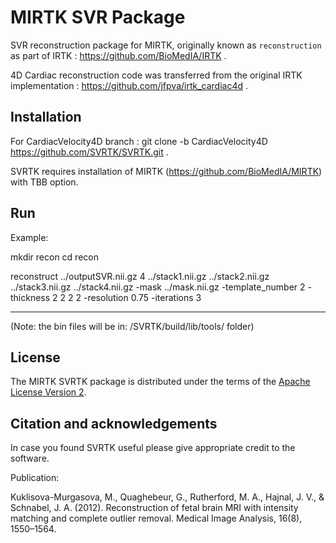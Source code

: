 MIRTK SVR Package
====================


SVR reconstruction package for MIRTK, originally known as `reconstruction` as part of IRTK : https://github.com/BioMedIA/IRTK .

4D Cardiac reconstruction code was transferred from the original IRTK implementation : https://github.com/jfpva/irtk_cardiac4d .


Installation
------------

For CardiacVelocity4D branch : git clone -b CardiacVelocity4D https://github.com/SVRTK/SVRTK.git .

SVRTK requires installation of MIRTK (https://github.com/BioMedIA/MIRTK) with TBB option. 


Run
---

Example: 

mkdir recon 
cd recon 

 reconstruct   ../outputSVR.nii.gz  4 ../stack1.nii.gz ../stack2.nii.gz ../stack3.nii.gz ../stack4.nii.gz  -mask ../mask.nii.gz  -template_number 2  -thickness 2 2 2 2  -resolution 0.75 -iterations 3 


 ---
 (Note: the bin files will be in: /SVRTK/build/lib/tools/ folder)


License
-------

The MIRTK SVRTK package is distributed under the terms of the
[Apache License Version 2](http://www.apache.org/licenses/LICENSE-2.0).



Citation and acknowledgements
-----------------------------

In case you found SVRTK useful please give appropriate credit to the software.

Publication:

Kuklisova-Murgasova, M., Quaghebeur, G., Rutherford, M. A., Hajnal, J. V., & Schnabel, J. A. (2012). Reconstruction of fetal brain MRI with intensity matching and complete outlier removal. Medical Image Analysis, 16(8), 1550–1564.


